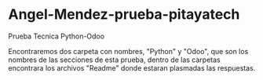 # Angel-Mendez-prueba-pitayatech
Prueba Tecnica Python-Odoo

Encontraremos dos carpeta con nombres, "Python" y "Odoo", que son los nombres de las secciones de esta prueba, dentro de las carpetas encontrara los archivos "Readme" donde estaran plasmadas las respuestas.